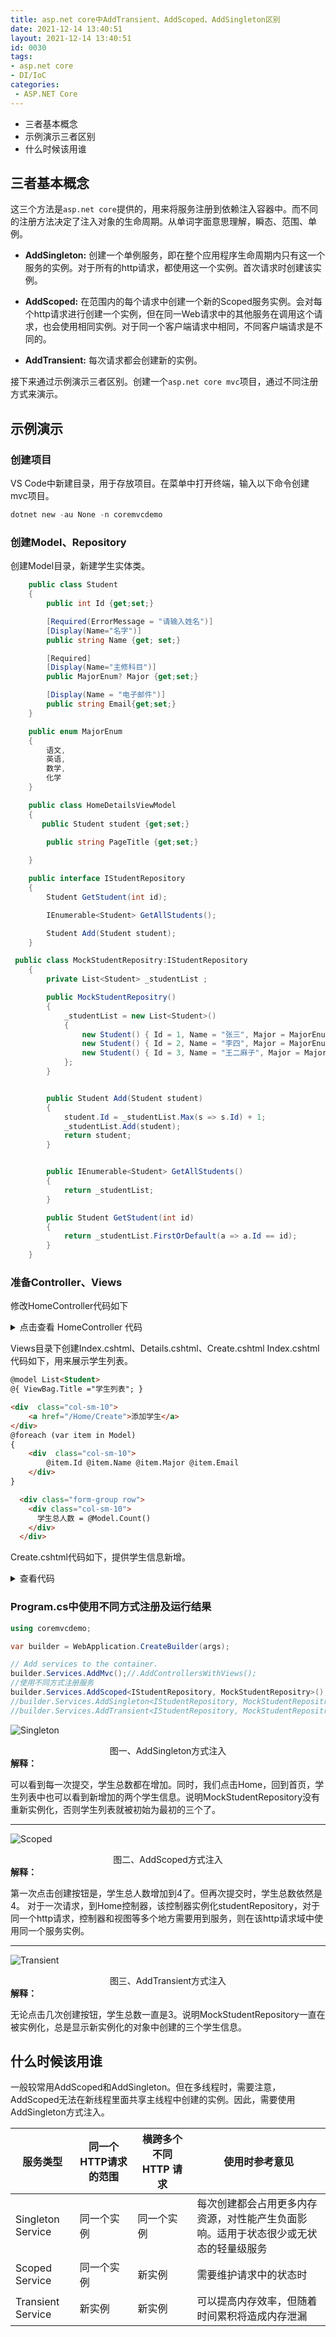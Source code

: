 ```yaml
---
title: asp.net core中AddTransient、AddScoped、AddSingleton区别
date: 2021-12-14 13:40:51
layout: 2021-12-14 13:40:51
id: 0030
tags:
- asp.net core
- DI/IoC
categories:
 - ASP.NET Core
---
```


* 三者基本概念
* 示例演示三者区别
* 什么时候该用谁

<!--more-->

## 三者基本概念
这三个方法是`asp.net core`提供的，用来将服务注册到依赖注入容器中。而不同的注册方法决定了注入对象的生命周期。从单词字面意思理解，瞬态、范围、单例。
* <strong>AddSingleton:</strong> 创建一个单例服务，即在整个应用程序生命周期内只有这一个服务的实例。对于所有的http请求，都使用这一个实例。首次请求时创建该实例。

* <strong>AddScoped:</strong> 在范围内的每个请求中创建一个新的Scoped服务实例。会对每个http请求进行创建一个实例，但在同一Web请求中的其他服务在调用这个请求，也会使用相同实例。对于同一个客户端请求中相同，不同客户端请求是不同的。

* <strong>AddTransient:</strong> 每次请求都会创建新的实例。

接下来通过示例演示三者区别。创建一个`asp.net core mvc`项目，通过不同注册方式来演示。


## 示例演示

### 创建项目
VS Code中新建目录，用于存放项目。在菜单中打开终端，输入以下命令创建mvc项目。
```powershell
dotnet new -au None -n coremvcdemo
```

### 创建Model、Repository

创建Model目录，新建学生实体类。
```csharp
    public class Student
    {
        public int Id {get;set;}

        [Required(ErrorMessage = "请输入姓名")]
        [Display(Name="名字")]
        public string Name {get; set;}

        [Required]
        [Display(Name="主修科目")]
        public MajorEnum? Major {get;set;}

        [Display(Name = "电子邮件")]
        public string Email{get;set;}
    }

    public enum MajorEnum
    {
        语文,
        英语,
        数学,
        化学 
    }

    public class HomeDetailsViewModel
    {
       public Student student {get;set;}

        public string PageTitle {get;set;}
    
    }
```

```csharp
    public interface IStudentRepository
    {
        Student GetStudent(int id);

        IEnumerable<Student> GetAllStudents();

        Student Add(Student student);
    }
```

```csharp
 public class MockStudentRepositry:IStudentRepository
    {
        private List<Student> _studentList ;

        public MockStudentRepositry()
        {
            _studentList = new List<Student>()
            {
                new Student() { Id = 1, Name = "张三", Major = MajorEnum.化学, Email = "Tony-zhang@52abp.com" },
                new Student() { Id = 2, Name = "李四", Major = MajorEnum.英语, Email = "lisi@52abp.com" },
                new Student() { Id = 3, Name = "王二麻子", Major = MajorEnum.数学, Email = "wang@52abp.com" },
            };
        }


        public Student Add(Student student)
        {
            student.Id = _studentList.Max(s => s.Id) + 1;
            _studentList.Add(student);
            return student;
        }


        public IEnumerable<Student> GetAllStudents()
        {
            return _studentList;
        }

        public Student GetStudent(int id)
        {
            return _studentList.FirstOrDefault(a => a.Id == id);
        } 
    }
```

### 准备Controller、Views

修改HomeController代码如下
<details>
<summary> 点击查看 HomeController 代码</summary>

```csharp
public class HomeController : Controller
{
    private readonly ILogger<HomeController> _logger;
    private readonly IStudentRepository _studentRepository;

    public HomeController(ILogger<HomeController> logger, IStudentRepository studentRepository)
    {
        _studentRepository = studentRepository;
        _logger = logger;
    }

    public IActionResult Index()
    {
        IEnumerable<Student> students = _studentRepository.GetAllStudents();
        return View(students);
    }

    public IActionResult Details(int? id)
    {
        HomeDetailsViewModel homeDetailsViewModel = new HomeDetailsViewModel()
        {
            student = _studentRepository.GetStudent(id ?? 1),
            PageTitle = "学生详细信息"
        };
        return View(homeDetailsViewModel);
    }

   [HttpGet]
   public ViewResult Create()
   {
       return View();
   }

   [HttpPost]
   public IActionResult Create(Student student)
   {
       if(ModelState.IsValid)
       {
           Student newStudent = _studentRepository.Add(student);
           return View();//RedirectToAction("Details", new {id = newStudent.Id});
       }
       return View();
   }
}
```
</details>


Views目录下创建Index.cshtml、Details.cshtml、Create.cshtml
Index.cshtml代码如下，用来展示学生列表。
```html
@model List<Student>
@{ ViewBag.Title ="学生列表"; }

<div  class="col-sm-10">
    <a href="/Home/Create">添加学生</a>
</div>
@foreach (var item in Model)
{
    <div  class="col-sm-10">
        @item.Id @item.Name @item.Major @item.Email 
    </div>
}

  <div class="form-group row">
    <div class="col-sm-10">
      学生总人数 = @Model.Count()
    </div>
  </div>
```

Create.cshtml代码如下，提供学生信息新增。

<details>
<summary>
 查看代码
</summary>

```html
@model Student 
@inject IStudentRepository _studentRepository 
@{ ViewBag.Title ="创建学生信息"; }

<form asp-controller="home" asp-action="create" method="post" class="mt-3">
  <div asp-validation-summary="All" class="text-danger"></div>

  <div class="form-group row">
    <label asp-for="Name" class="col-sm-2 col-form-label"></label>
    <div class="col-sm-10">
      <input asp-for="Name" class="form-control" placeholder="请输入名字"/>
      <span asp-validation-for="Name" class="text-danger"></span>
    </div>
  </div>

  <div class="form-group row">
    <label asp-for="Email" class="col-sm-2 col-form-label"></label>
    <div class="col-sm-10">
      <input
        asp-for="Email"
        class="form-control"
        placeholder="请输入邮箱地址"
     />
      <span asp-validation-for="Email" class="text-danger"></span>
    </div>
  </div>

  <div class="form-group row">
    <label asp-for="Major" class="col-sm-2 col-form-label"></label>
    <div class="col-sm-10">
      <select
        asp-for="Major"
        class="custom-select mr-sm-2"
        asp-items="Html.GetEnumSelectList<MajorEnum>()"
      >
        <option value=""> 请选择</option>
      </select>
      <span asp-validation-for="Major" class="text-danger"></span>
    </div>
  </div>

  <div class="form-group row">
    <div class="col-sm-10">
      <button type="submit" class="btn btn-primary">创建</button>
    </div>
  </div>

  <div class="form-group row">
    <div class="col-sm-10">
      学生总人数 = @_studentRepository.GetAllStudents().Count().ToString()
    </div>
  </div>
</form>
```


</details>

### Program.cs中使用不同方式注册及运行结果

```csharp
using coremvcdemo;

var builder = WebApplication.CreateBuilder(args);

// Add services to the container.
builder.Services.AddMvc();//.AddControllersWithViews();
//使用不同方式注册服务
builder.Services.AddScoped<IStudentRepository, MockStudentRepositry>();
//builder.Services.AddSingleton<IStudentRepository, MockStudentRepositry>();
//builder.Services.AddTransient<IStudentRepository, MockStudentRepositry>();
```

![Singleton](https://raw.githubusercontent.com/edsiongithub/blogimages/master/202112/Singleton.gif)
<center>图一、AddSingleton方式注入</center>
<strong>解释：</strong>

可以看到每一次提交，学生总数都在增加。同时，我们点击Home，回到首页，学生列表中也可以看到新增加的两个学生信息。说明MockStudentRepository没有重新实例化，否则学生列表就被初始为最初的三个了。

---

![Scoped](https://raw.githubusercontent.com/edsiongithub/blogimages/master/202112/Scoped.gif)
<center>图二、AddScoped方式注入</center>
<strong>解释：</strong>

第一次点击创建按钮是，学生总人数增加到4了。但再次提交时，学生总数依然是4。
对于一次请求，到Home控制器，该控制器实例化studentRepository，对于同一个http请求，控制器和视图等多个地方需要用到服务，则在该http请求域中使用同一个服务实例。

---
![Transient](https://raw.githubusercontent.com/edsiongithub/blogimages/master/202112/Transient.gif)
<center>图三、AddTransient方式注入</center>
<strong>解释：</strong>

无论点击几次创建按钮，学生总数一直是3。说明MockStudentRepository一直在被实例化，总是显示新实例化的对象中创建的三个学生信息。

## 什么时候该用谁

一般较常用AddScoped和AddSingleton。但在多线程时，需要注意，AddScoped无法在新线程里面共享主线程中创建的实例。因此，需要使用AddSingleton方式注入。


| 服务类型 | 同一个HTTP请求的范围 | 横跨多个不同 HTTP 请求 | 使用时参考意见 |
| --- | --- | --- | --- |
| Singleton Service | 同一个实例 | 同一个实例 | 每次创建都会占用更多内存资源，对性能产生负面影响。适用于状态很少或无状态的轻量级服务 |
| Scoped Service | 同一个实例 | 新实例 | 需要维护请求中的状态时 |
| Transient Service | 新实例 | 新实例 | 可以提高内存效率，但随着时间累积将造成内存泄漏 |